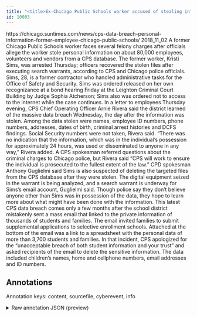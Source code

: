 ```yaml
---
title: "<title>Ex-Chicago Public Schools worker accused of stealing info on 80,000 people in latest data breach</title>"
id: 10003
---
```


<title>Ex-Chicago Public Schools worker accused of stealing info on 80,000 people in latest data breach</title>
<source> https://chicago.suntimes.com/news/cps-data-breach-personal-information-former-employee-chicago-public-schools/ </source>
<date> 2018_11_02 </date>
<text>
A former Chicago Public Schools worker faces several felony charges after officials allege the worker stole personal information on about 80,000 employees, volunteers and vendors from a CPS database.
The former worker, Kristi Sims, was arrested Thursday; officers recovered the stolen files after executing search warrants, according to CPS and Chicago police officials. Sims, 28, is a former contractor who handled administrative tasks for the Office of Safety and Security.
Sims was ordered released on her own recognizance at a bond hearing Friday at the Leighton Criminal Court Building by Judge Sophia Atcherson; Sims also was ordered not to access to the internet while the case continues.
In a letter to employees Thursday evening, CPS Chief Operating Officer Arnie Rivera said the district learned of the massive data breach Wednesday, the day after the information was stolen.
Among the data stolen were names, employee ID numbers, phone numbers, addresses, dates of birth, criminal arrest histories and DCFS findings. Social Security numbers were not taken, Rivera said.
“There was no indication that the information, which was in the individual’s possession for approximately 24 hours, was used or disseminated to anyone in any way,” Rivera added.
A CPS spokesman referred questions about the criminal charges to Chicago police, but Rivera said “CPS will work to ensure the individual is prosecuted to the fullest extent of the law.”
CPD spokesman Anthony Guglielmi said Sims is also suspected of deleting the targeted files from the CPS database after they were stolen.
The digital equipment seized in the warrant is being analyzed, and a search warrant is underway for Sims’s email account, Guglielmi said. Though police say they don’t believe anyone other than Sims was in possession of the data, they hope to learn more about what might have been done with the information.
This latest CPS data breach comes only a few months after the school district mistakenly sent a mass email that linked to the private information of thousands of students and families.
The email invited families to submit supplemental applications to selective enrollment schools. Attached at the bottom of the email was a link to a spreadsheet with the personal data of more than 3,700 students and families.
In that incident, CPS apologized for the “unacceptable breach of both student information and your trust” and asked recipients of the email to delete the sensitive information. The data included children’s names, home and cellphone numbers, email addresses and ID numbers. 
</text>



## Annotations

Annotation keys: content, sourcefile, cyberevent, info

<details>
<summary>Raw annotation JSON (preview)</summary>

```json
{
  "content": "A former Chicago Public Schools worker faces several felony charges after officials allege the worker stole personal information on about 80,000 employees, volunteers and vendors from a CPS database. The former worker, Kristi Sims, was arrested Thursday; officers recovered the stolen files after executing search warrants, according to CPS and Chicago police officials. Sims, 28, is a former contractor who handled administrative tasks for the Office of Safety and Security. Sims was ordered released on her own recognizance at a bond hearing Friday at the Leighton Criminal Court Building by Judge Sophia Atcherson; Sims also was ordered not to access to the internet while the case continues. In a letter to employees Thursday evening, CPS Chief Operating Officer Arnie Rivera said the district learned of the massive data breach Wednesday, the day after the information was stolen. Among the data stolen were names, employee ID numbers, phone numbers, addresses, dates of birth, criminal arrest histories and DCFS findings. Social Security numbers were not taken, Rivera said. \u201cThere was no indication that the information, which was in the individual\u2019s possession for approximately 24 hours, was used or disseminated to anyone in any way,\u201d Rivera added. A CPS spokesman referred questions about the criminal charges to Chicago police, but Rivera said \u201cCPS will work to ensure the individual is prosecuted to the fullest extent of the law.\u201d CPD spokesman Anthony Guglielmi said Sims is also suspected of deleting the targeted files from the CPS database after they were stolen. The digital equipment seized in the warrant is being analyzed, and a search warrant is underway for Sims\u2019s email account, Guglielmi said. Though police say they don\u2019t believe anyone other than Sims was in possession of the data, they hope to learn more about what might have been done with the information. This latest CPS data breach comes only a few months after the school district mistakenly sent a mass email that linked to the private information of thousands of students and families. The email invited families to submit supplemental applications to selective enrollment schools. Attached at the bottom of the email was a link to a spreadsheet with the personal data of more than 3,700 students and families. In that incident, CPS apologized for the \u201cunacceptable breach of both student information and your trust\u201d and asked recipients of the email to delete the sensitive information. The data included children\u2019s names, home and cellphone numbers, email addresses and ID numbers. ",
  "sourcefile": "10003.txt",
  "cyberevent": {
    "hopper": [
      {
        "index": 0,
        "relation": "Same",
        "events": [
          {
            "index": "E3",
            "type": "Attack",
            "realis": "Actual",
            "nugget": {
              "startOffset": 821,
              "index": "T11",
              "endOffset": 832,
              "text": "data breach"
            },
            "argument": [
              {
                "index": "T12",
                "text": "Wednesday",
                "endOffset": 842,
                "role": {
                  "type": "Time"
                },
                "startOffset": 833,
                "type": "Time"
              }
            ],
            "subtype": "Databreach"
          },
          {
            "index": "E2",
            "type": "Attack",
            "realis": "Actual",
            "nugget": {
              "startOffset": 874,
              "index": "T8",
              "endOffset": 884,
              "text": "was stolen"
            },
            "argument": [
              {
                "index": "T9",
                "text": "the information",
                "endOffset": 873,
                "role": {
                  "type": "Compromised-Data"
                },
                "startOffset": 858,
                "type": "Data"
 
```
</details>
